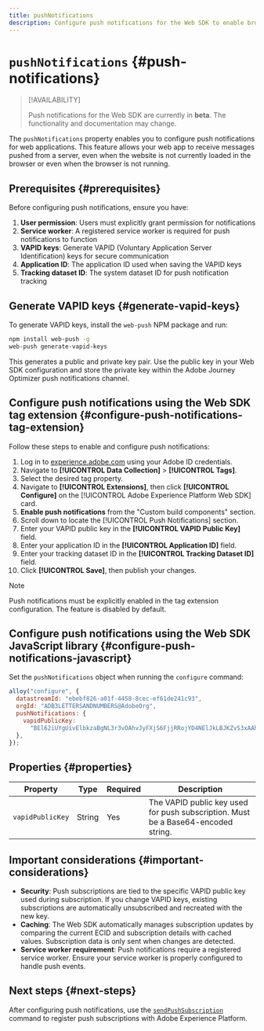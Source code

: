 ```yaml
---
title: pushNotifications
description: Configure push notifications for the Web SDK to enable browser-based push messaging.
---
```


# `pushNotifications` {#push-notifications}

> [!AVAILABILITY]
>
> Push notifications for the Web SDK are currently in **beta**. The functionality and documentation may change.

The `pushNotifications` property enables you to configure push notifications for web applications. This feature allows your web app to receive messages pushed from a server, even when the website is not currently loaded in the browser or even when the browser is not running.

## Prerequisites {#prerequisites}

Before configuring push notifications, ensure you have:

1. **User permission**: Users must explicitly grant permission for notifications
2. **Service worker**: A registered service worker is required for push notifications to function
3. **VAPID keys**: Generate VAPID (Voluntary Application Server Identification) keys for secure communication
4. **Application ID**: The application ID used when saving the VAPID keys
5. **Tracking dataset ID**: The system dataset ID for push notification tracking

## Generate VAPID keys {#generate-vapid-keys}

To generate VAPID keys, install the `web-push` NPM package and run:

```bash
npm install web-push -g
web-push generate-vapid-keys
```

This generates a public and private key pair. Use the public key in your Web SDK configuration and store the private key within the Adobe Journey Optimizer push notifications channel.

## Configure push notifications using the Web SDK tag extension {#configure-push-notifications-tag-extension}

Follow these steps to enable and configure push notifications:

1. Log in to [experience.adobe.com](https://experience.adobe.com) using your Adobe ID credentials.
1. Navigate to **[!UICONTROL Data Collection]** > **[!UICONTROL Tags]**.
1. Select the desired tag property.
1. Navigate to **[!UICONTROL Extensions]**, then click **[!UICONTROL Configure]** on the [!UICONTROL Adobe Experience Platform Web SDK] card.
1. **Enable push notifications** from the "Custom build components" section.
1. Scroll down to locate the [!UICONTROL Push Notifications] section.
1. Enter your VAPID public key in the **[!UICONTROL VAPID Public Key]** field.
1. Enter your application ID in the **[!UICONTROL Application ID]** field.
1. Enter your tracking dataset ID in the **[!UICONTROL Tracking Dataset ID]** field.
1. Click **[!UICONTROL Save]**, then publish your changes.

> [!NOTE]
>
> Push notifications must be explicitly enabled in the tag extension configuration. The feature is disabled by default.

## Configure push notifications using the Web SDK JavaScript library {#configure-push-notifications-javascript}

Set the `pushNotifications` object when running the `configure` command:

```js
alloy("configure", {
  datastreamId: "ebebf826-a01f-4458-8cec-ef61de241c93",
  orgId: "ADB3LETTERSANDNUMBERS@AdobeOrg",
  pushNotifications: {
    vapidPublicKey:
      "BEl62iUYgUivElbkzaBgNL3r3vOAhvJyFXjS6FjjRRojYD4NElJkLBJKZvS3xAAh4_gE3WnMaZNu_KGP4jAQlJz",
  },
});
```

## Properties {#properties}

| Property         | Type   | Required | Description                                                                       |
| ---------------- | ------ | -------- | --------------------------------------------------------------------------------- |
| `vapidPublicKey` | String | Yes      | The VAPID public key used for push subscription. Must be a Base64-encoded string. |

## Important considerations {#important-considerations}

- **Security**: Push subscriptions are tied to the specific VAPID public key used during subscription. If you change VAPID keys, existing subscriptions are automatically unsubscribed and recreated with the new key.
- **Caching**: The Web SDK automatically manages subscription updates by comparing the current ECID and subscription details with cached values. Subscription data is only sent when changes are detected.
- **Service worker requirement**: Push notifications require a registered service worker. Ensure your service worker is properly configured to handle push events.

## Next steps {#next-steps}

After configuring push notifications, use the [`sendPushSubscription`](../sendPushSubscription.md) command to register push subscriptions with Adobe Experience Platform.
